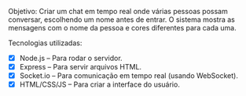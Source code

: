 Objetivo: Criar um chat em tempo real onde várias pessoas possam conversar,
escolhendo um nome antes de entrar. O sistema mostra as mensagens com o
nome da pessoa e cores diferentes para cada uma.

Tecnologias utilizadas:
- [X] Node.js – Para rodar o servidor.
- [X] Express – Para servir arquivos HTML.
- [X] Socket.io – Para comunicação em tempo real (usando WebSocket).
- [X] HTML/CSS/JS – Para criar a interface do usuário.
